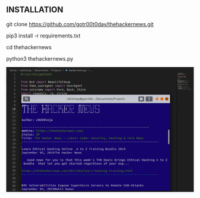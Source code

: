 ## INSTALLATION

git clone https://github.com/gotr00t0day/thehackernews.git<br/>

pip3 install -r requirements.txt

cd thehackernews <br/>

python3 thehackernews.py <br/>


![alt text](https://github.com/gotr00t0day/thehackernews/blob/master/20190903_101614.png)
